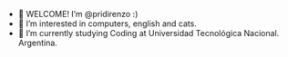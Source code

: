 - 👋 WELCOME! I’m @pridirenzo :)
- 👀 I’m interested in computers, english and cats.
- 🌱 I’m currently studying Coding at Universidad Tecnológica Nacional. Argentina.
<!---
pridirenzo/pridirenzo is a ✨ special ✨ repository because its `README.md` (this file) appears on your GitHub profile.
You can click the Preview link to take a look at your changes.
--->
